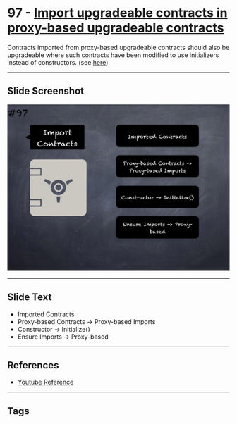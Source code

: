 # 97 - [Import upgradeable contracts in proxy-based upgradeable contracts](Import%20upgradeable%20contracts%20in%20proxy-based%20upgradeable%20contracts.md)
Contracts imported from proxy-based upgradeable contracts should also be upgradeable where such contracts have been modified to use initializers instead of constructors. (see [here](https://docs.openzeppelin.com/upgrades-plugins/1.x/writing-upgradeable#use-upgradeable-libraries))

___
## Slide Screenshot
![097.png](../../images/pitfalls_and_best_practices101/097.png)
___
## Slide Text
- Imported Contracts
- Proxy-based Contracts -> Proxy-based Imports
- Constructor -> Initialize()
- Ensure Imports -> Proxy-based
___
## References
- [Youtube Reference](https://youtu.be/vyWLO5Dlg50?t=987)
___
## Tags